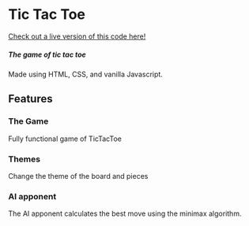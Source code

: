 # Tic Tac Toe
[Check out a live version of this code here!](https://sethcatts.github.io/TicTacToe/)
##### The game of tic tac toe
Made using HTML, CSS, and vanilla Javascript.
## Features
### The Game
Fully functional game of TicTacToe
### Themes
Change the theme of the board and pieces
### AI apponent  
The AI apponent calculates the best move using the minimax algorithm. 
